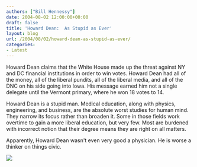 ```yaml
---
authors: ["Bill Hennessy"]
date: 2004-08-02 12:00:00+00:00
draft: false
title: 'Howard Dean:  As Stupid as Ever'
layout: blog
url: /2004/08/02/howard-dean-as-stupid-as-ever/
categories:
- Latest
---
```


Howard Dean claims that the White House made up the threat against NY and DC financial institutions in order to win votes.  Howard Dean had all of the money, all of the liberal pundits, all of the liberal media, and all of the DNC on his side going into Iowa.  His message earned him not a single delegate until the Vermont primary, where he won 18 votes to 14.    
  
Howard Dean is a stupid man.  Medical education, along with physics, engineering, and business, are the absolute worst studies for human mind.  They narrow its focus rather than broaden it.  Some in those fields work overtime to gain a more liberal education, but very few.  Most are burdened with incorrect notion that their degree means they are right on all matters.  
  
Apparently, Howard Dean wasn't even very good a physician.  He is worse a thinker on things civic.  
  
![](https://blog.billhennessy.com/aggbug.aspx?PostID=664)

